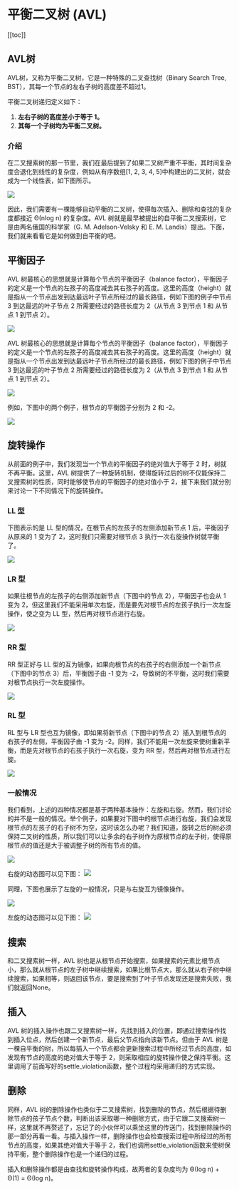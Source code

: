 # 平衡二叉树 (AVL)

[[toc]]


## AVL树

AVL树，又称为平衡二叉树，它是一种特殊的二叉查找树（Binary Search Tree, BST），其每一个节点的左右子树的高度差不超过1。

平衡二叉树递归定义如下：

1. **左右子树的高度差小于等于 1。**
2. **其每一个子树均为平衡二叉树。**


### 介绍

在二叉搜索树的那一节里，我们在最后提到了如果二叉树严重不平衡，其时间复杂度会退化到线性的复杂度，例如从有序数组[1, 2, 3, 4, 5]中构建出的二叉树，就会成为一个线性表，如下图所示。


![](../public/images/datastructure/avltree01.png)


因此，我们需要有一棵能够自动平衡的二叉树，使得每次插入、删除和查找的复杂度都接近 Θ(nlog n) 的复杂度。AVL 树就是最早被提出的自平衡二叉搜索树，它是由两名俄国的科学家（G. M. Adelson-Velsky 和 E. M. Landis）提出。下面，我们就来看看它是如何做到自平衡的吧。



## 平衡因子

AVL 树最核心的思想就是计算每个节点的平衡因子（balance factor），平衡因子的定义是一个节点的左孩子的高度减去其右孩子的高度。这里的高度（height）就是指从一个节点出发到达最远叶子节点所经过的最长路径，例如下图的例子中节点 3 到达最远的叶子节点 2 所需要经过的路径长度为 2（从节点 3 到节点 1 和 从节点 1 到节点 2）。

![](../public/images/datastructure/avltree02.png)

AVL 树最核心的思想就是计算每个节点的平衡因子（balance factor），平衡因子的定义是一个节点的左孩子的高度减去其右孩子的高度。这里的高度（height）就是指从一个节点出发到达最远叶子节点所经过的最长路径，例如下图的例子中节点 3 到达最远的叶子节点 2 所需要经过的路径长度为 2（从节点 3 到节点 1 和 从节点 1 到节点 2）。

![](../public/images/datastructure/avltree03.png)


例如，下图中的两个例子，根节点的平衡因子分别为 2 和 -2。

![](../public/images/datastructure/avltree04.png)




## 旋转操作

从前面的例子中，我们发现当一个节点的平衡因子的绝对值大于等于 2 时，树就不再平衡。这里，AVL 树提供了一种旋转机制，使得旋转过后的树不仅能保持二叉搜索树的性质，同时能够使节点的平衡因子的绝对值小于 2，接下来我们就分别来讨论一下不同情况下的旋转操作。

### LL 型

下图表示的是 LL 型的情况，在根节点的左孩子的左侧添加新节点 1 后，平衡因子从原来的 1 变为了 2，这时我们只需要对根节点 3 执行一次右旋操作树就平衡了。

![](../public/images/datastructure/avltree05.png)



### LR 型

如果往根节点的左孩子的右侧添加新节点（下图中的节点 2），平衡因子也会从 1 变为 2，但这里我们不能采用单次右旋，而是要先对根节点的左孩子执行一次左旋操作，使之变为 LL 型，然后再对根节点进行右旋。

![](../public/images/datastructure/avltree06.png)


### RR 型

RR 型正好与 LL 型的互为镜像，如果向根节点的右孩子的右侧添加一个新节点（下图中的节点 3）后，平衡因子由 -1 变为 -2，导致树的不平衡，这时我们需要对根节点执行一次左旋操作。


![](../public/images/datastructure/avltree07.png)


### RL 型

RL 型与 LR 型也互为镜像，即如果将新节点（下图中的节点 2）插入到根节点的右孩子的左侧，平衡因子由 -1 变为 -2。同样，我们不能用一次左旋来使树重新平衡，而是先对根节点的右孩子执行一次右旋，变为 RR 型，然后再对根节点进行左旋。


![](../public/images/datastructure/avltree08.png)


### 一般情况

我们看到，上述的四种情况都是基于两种基本操作：左旋和右旋。然而，我们讨论的并不是一般的情况。举个例子，如果要对下图中的根节点进行右旋，我们会发现根节点的左孩子的右子树不为空，这时该怎么办呢？我们知道，旋转之后的树必须保持二叉树的性质，所以我们可以让多余的右子树作为原根节点的左子树，使得原根节点的值还是大于被调整子树的所有节点的值。

![](../public/images/datastructure/avltree09.png)

右旋的动态图可以见下图：
![](../public/images/datastructure/rbt02.webp)

同理，下图也展示了左旋的一般情况，只是与右旋互为镜像操作。


![](../public/images/datastructure/avltree010.png)

左旋的动态图可以见下图：
![](../public/images/datastructure/rbt01.webp)


## 搜索 

和二叉搜索树一样，AVL 树也是从根节点开始搜索，如果搜索的元素比根节点小，那么就从根节点的左子树中继续搜索，如果比根节点大，那么就从右子树中继续搜索，如果相等，则返回该节点，要是搜索到了叶子节点发现还是搜索失败，我们就返回None。


## 插入

AVL 树的插入操作也跟二叉搜索树一样，先找到插入的位置，即通过搜索操作找到插入位点，然后创建一个新节点，最后父节点指向该新节点。但由于 AVL 树是一棵自平衡的树，所以每插入一个节点都会更新搜索过程中所经过节点的高度，如发现有节点的高度的绝对值大于等于 2，则采取相应的旋转操作使之保持平衡。这里调用了前面写好的settle_violation函数，整个过程均采用递归的方式实现。

## 删除

同样，AVL 树的删除操作也类似于二叉搜索树，找到删除的节点，然后根据待删除节点的孩子节点个数，判断出该采取哪一种删除方式，由于它跟二叉搜索树一样，这里就不再赘述了，忘记了的小伙伴可以乘坐这里的传送门，找到删除操作的那一部分再看一看。与插入操作一样，删除操作也会检查搜索过程中所经过的所有节点的高度，如果其绝对值大于等于 2，我们也调用settle_violation函数来使树保持平衡，整个删除操作也是一个递归的过程。

插入和删除操作都是由查找和旋转操作构成，故两者的复杂度均为 Θ(log n) + Θ(1) = Θ(log n)。








